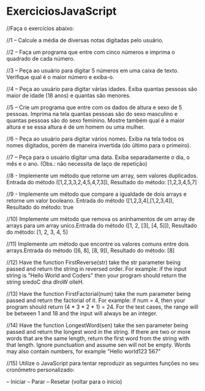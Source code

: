 # ExerciciosJavaScript
//Faça o exercícios abaixo:

//1 – Calcule a média de diversas notas digitadas pelo usuário.

//2 – Faça um programa que entre com cinco números e imprima o quadrado de cada número.

//3 – Peça ao usuário para digitar 5 números em uma caixa de texto. Verifique qual é o maior número e exiba-o.

//4 – Peça ao usuário para digitar várias idades. Exiba quantas pessoas são maior de idade (18 anos) e quantas são menores.

//5 – Crie um programa que entre com os dados de altura e sexo de 5 pessoas. Imprima na tela quantas pessoas são do sexo masculino e quantas pessoas são do sexo feminino. Mostre também qual é a maior altura e se essa altura é de um homem ou uma mulher.

//6 – Peça ao usuário para digitar vários nomes. Exiba na tela todos os nomes digitados, porém de maneira invertida (do último para o primeiro).

//7 – Peça para o usuário digitar uma data. Exiba separadamente o dia, o mês e o ano. (Obs.: não necessita de laço de repetição)

//8 - Implemente um método que retorne um array, sem valores duplicados.
Entrada do método ([1,2,3,3,2,4,5,4,7,3]), Resultado do método: [1,2,3,4,5,7]

//9 - Implemente um método que compare a igualdade de dois arrays e retorne um valor booleano. Entrada do método ([1,2,3,4],[1,2,3,4]), Resultado do método: true

//10) Implemente um método que remova os aninhamentos de um array de arrays para um array unico.Entrada do método ([1, 2, [3], [4, 5]]), Resultado do método: [1, 2, 3, 4, 5]

//11) Implemente um método que encontre os valores comuns entre dois arrays.Entrada do método ([6, 8], [8, 9]), Resultado do método: [8]

//12) Have the function FirstReverse(str) take the str parameter being passed and return the string in reversed order. For example: if the input string is "Hello World and Coders" then your program should return the string sredoC dna dlroW olleH.

//13) Have the function FirstFactorial(num) take the num parameter being passed and return the factorial of it. For example: if num = 4, then your program should return (4 * 3 * 2 * 1) = 24. For the test cases, the range will be between 1 and 18 and the input will always be an integer.


//14) Have the function LongestWord(sen) take the sen parameter being passed and return the longest word in the string. If there are two or more words that are the same length, return the first word from the string with that length. Ignore punctuation and assume sen will not be empty. Words may also contain numbers, for example "Hello world123 567"

//15) Utilize o JavaScript para tentar reproduzir as seguintes funções no seu cronômetro personalizado:

– Iniciar
– Parar
– Resetar (voltar para o início)
